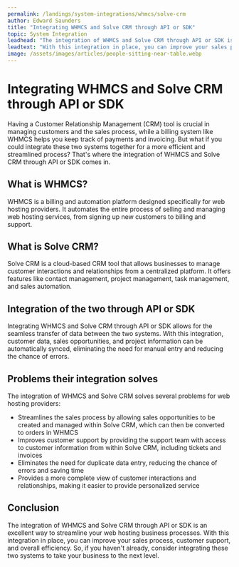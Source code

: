 ```yaml
---
permalink: /landings/system-integrations/whmcs/solve-crm
author: Edward Saunders
title: "Integrating WHMCS and Solve CRM through API or SDK"
topic: System Integration
leadhead: "The integration of WHMCS and Solve CRM through API or SDK is an excellent way to streamline your web hosting business processes"
leadtext: "With this integration in place, you can improve your sales process, customer support, and overall efficiency. So, if you haven't already, consider integrating these two systems to take your business to the next level."
image: /assets/images/articles/people-sitting-near-table.webp
---
```

<div class="arttext">
<h1>Integrating WHMCS and Solve CRM through API or SDK</h1>

<p>Having a Customer Relationship Management (CRM) tool is crucial in managing customers and the sales process, while a billing system like WHMCS helps you keep track of payments and invoicing. But what if you could integrate these two systems together for a more efficient and streamlined process? That's where the integration of WHMCS and Solve CRM through API or SDK comes in.</p>

<h2>What is WHMCS?</h2>

<p>WHMCS is a billing and automation platform designed specifically for web hosting providers. It automates the entire process of selling and managing web hosting services, from signing up new customers to billing and support.</p>

<h2>What is Solve CRM?</h2>

<p>Solve CRM is a cloud-based CRM tool that allows businesses to manage customer interactions and relationships from a centralized platform. It offers features like contact management, project management, task management, and sales automation.</p>

<h2>Integration of the two through API or SDK</h2>

<p>Integrating WHMCS and Solve CRM through API or SDK allows for the seamless transfer of data between the two systems. With this integration, customer data, sales opportunities, and project information can be automatically synced, eliminating the need for manual entry and reducing the chance of errors.</p>

<h2>Problems their integration solves</h2>

<p>The integration of WHMCS and Solve CRM solves several problems for web hosting providers:</p>

<ul>
    <li>Streamlines the sales process by allowing sales opportunities to be created and managed within Solve CRM, which can then be converted to orders in WHMCS</li>
    <li>Improves customer support by providing the support team with access to customer information from within Solve CRM, including tickets and invoices</li>
    <li>Eliminates the need for duplicate data entry, reducing the chance of errors and saving time</li>
    <li>Provides a more complete view of customer interactions and relationships, making it easier to provide personalized service</li>
</ul>

<h2>Conclusion</h2>

<p>The integration of WHMCS and Solve CRM through API or SDK is an excellent way to streamline your web hosting business processes. With this integration in place, you can improve your sales process, customer support, and overall efficiency. So, if you haven't already, consider integrating these two systems to take your business to the next level.</p>

</div>